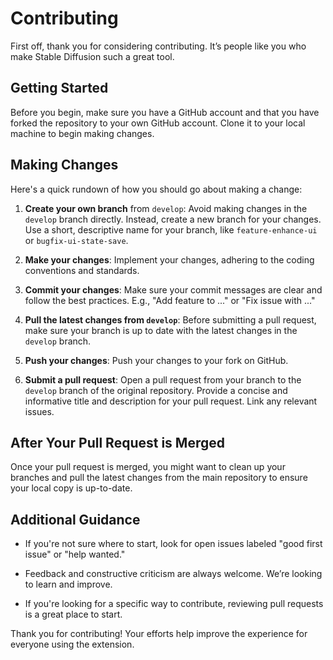 # Contributing

First off, thank you for considering contributing. It’s people like you who make Stable Diffusion such a great tool.

## Getting Started

Before you begin, make sure you have a GitHub account and that you have forked the repository to your own GitHub account. Clone it to your local machine to begin making changes.

## Making Changes

Here's a quick rundown of how you should go about making a change:

1. **Create your own branch** from `develop`:
Avoid making changes in the `develop` branch directly. Instead, create a new branch for your changes. Use a short, descriptive name for your branch, like `feature-enhance-ui` or `bugfix-ui-state-save`.

2. **Make your changes**:
Implement your changes, adhering to the coding conventions and standards.

3. **Commit your changes**:
Make sure your commit messages are clear and follow the best practices. E.g., "Add feature to ..." or "Fix issue with ..."

4. **Pull the latest changes from `develop`**:
Before submitting a pull request, make sure your branch is up to date with the latest changes in the `develop` branch.

5. **Push your changes**:
Push your changes to your fork on GitHub.

6. **Submit a pull request**:
Open a pull request from your branch to the `develop` branch of the original repository. Provide a concise and informative title and description for your pull request. Link any relevant issues.

## After Your Pull Request is Merged

Once your pull request is merged, you might want to clean up your branches and pull the latest changes from the main repository to ensure your local copy is up-to-date.

## Additional Guidance

- If you're not sure where to start, look for open issues labeled "good first issue" or "help wanted."

- Feedback and constructive criticism are always welcome. We’re looking to learn and improve.

- If you're looking for a specific way to contribute, reviewing pull requests is a great place to start.

Thank you for contributing! Your efforts help improve the experience for everyone using the extension.
